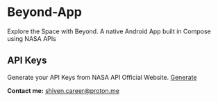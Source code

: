 # Beyond-App
Explore the Space with Beyond. A native Android App built in Compose using NASA APIs

## API Keys
Generate your API Keys from NASA API Official Website. [Generate](https://api.nasa.gov/)

**Contact me:** 
[shiven.career@proton.me](mailto:shiven.career@proton.me)

